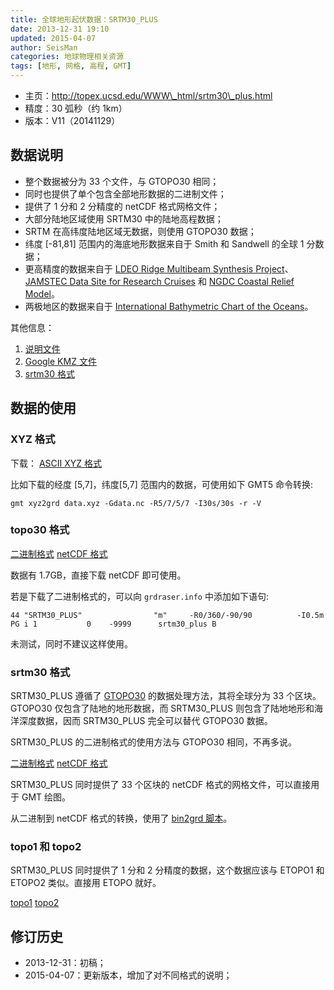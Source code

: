 ```yaml
---
title: 全球地形起伏数据：SRTM30_PLUS
date: 2013-12-31 19:10
updated: 2015-04-07
author: SeisMan
categories: 地球物理相关资源
tags: [地形, 网格, 高程, GMT]
---
```


-   主页：http://topex.ucsd.edu/WWW\_html/srtm30\_plus.html
-   精度：30 弧秒（约 1km）
-   版本：V11（20141129）

## 数据说明

-   整个数据被分为 33 个文件，与 GTOPO30 相同；
-   同时也提供了单个包含全部地形数据的二进制文件；
-   提供了 1 分和 2 分精度的 netCDF 格式网格文件；
-   大部分陆地区域使用 SRTM30 中的陆地高程数据；
-   SRTM 在高纬度陆地区域无数据，则使用 GTOPO30 数据；
-   纬度 [-81,81] 范围内的海底地形数据来自于 Smith 和 Sandwell 的全球 1 分数据；
-   更高精度的数据来自于 [LDEO Ridge Multibeam Synthesis Project](http://ocean-ridge.ldeo.columbia.edu/general/html/home.html)、
    [JAMSTEC Data Site for Research Cruises](http://www.jamstec.go.jp/cruisedata/e/) 和
    [NGDC Coastal Relief Model](http://www.ngdc.noaa.gov/mgg/coastal/coastal.html)。
-   两极地区的数据来自于 [International Bathymetric Chart of the Oceans](http://www.ngdc.noaa.gov/mgg/bathymetry/arctic/arctic.html)。

其他信息：

1.  [说明文件](ftp://topex.ucsd.edu/pub/srtm30_plus/README.V11.txt)
2.  [Google KMZ 文件](ftp://topex.ucsd.edu/pub/srtm30_plus/SRTM30_PLUS.kmz)
3.  [srtm30 格式](ftp://topex.ucsd.edu/pub/srtm30_plus/srtm30/)

## 数据的使用

### XYZ 格式

下载： [ASCII XYZ 格式](http://topex.ucsd.edu/cgi-bin/get_srtm30.cgi)

比如下载的经度 [5,7]，纬度[5,7] 范围内的数据，可使用如下 GMT5 命令转换:

    gmt xyz2grd data.xyz -Gdata.nc -R5/7/5/7 -I30s/30s -r -V

### topo30 格式

[二进制格式](ftp://topex.ucsd.edu/pub/srtm30_plus/topo30/topo30)
[netCDF 格式](ftp://topex.ucsd.edu/pub/srtm30_plus/topo30/topo30.grd)

数据有 1.7GB，直接下载 netCDF 即可使用。

若是下载了二进制格式的，可以向 `grdraser.info` 中添加如下语句:

    44 "SRTM30_PLUS"                "m"     -R0/360/-90/90          -I0.5m          PG i 1           0    -9999      srtm30_plus B

未测试，同时不建议这样使用。

### srtm30 格式

SRTM30\_PLUS 遵循了 [GTOPO30](2013-08-11_global-digital-elevation-model-gtopo30.rst) 的数据处理方法，其将全球分为 33 个区块。GTOPO30 仅包含了陆地的地形数据，而 SRTM30\_PLUS 则包含了陆地地形和海洋深度数据，因而 SRTM30\_PLUS 完全可以替代 GTOPO30 数据。

SRTM30\_PLUS 的二进制格式的使用方法与 GTOPO30 相同，不再多说。

[二进制格式](ftp://topex.ucsd.edu/pub/srtm30_plus/srtm30/data/)
[netCDF 格式](ftp://topex.ucsd.edu/pub/srtm30_plus/srtm30/grd/)

SRTM30\_PLUS 同时提供了 33 个区块的 netCDF 格式的网格文件，可以直接用于 GMT 绘图。

从二进制到 netCDF 格式的转换，使用了 [bin2grd 脚本](ftp://topex.ucsd.edu/pub/srtm30_plus/srtm30/grd/bin2grd)。

### topo1 和 topo2

SRTM30\_PLUS 同时提供了 1 分和 2 分精度的数据，这个数据应该与 ETOPO1 和 ETOPO2 类似。直接用 ETOPO 就好。

[topo1](ftp://topex.ucsd.edu/pub/srtm30_plus/topo1_topo2/topo1.grd)
[topo2](ftp://topex.ucsd.edu/pub/srtm30_plus/topo1_topo2/topo2.grd)

## 修订历史

-   2013-12-31：初稿；
-   2015-04-07：更新版本，增加了对不同格式的说明；
